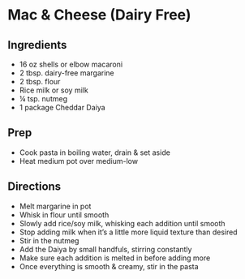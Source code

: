 # Mac & Cheese (Dairy Free)

## Ingredients

- 16 oz shells or elbow macaroni
- 2 tbsp. dairy-free margarine
- 2 tbsp. flour
- Rice milk or soy milk
- ¼ tsp. nutmeg
- 1 package Cheddar Daiya

## Prep

- Cook pasta in boiling water, drain & set aside
- Heat medium pot over medium-low

## Directions

- Melt margarine in pot
- Whisk in flour until smooth
- Slowly add rice/soy milk, whisking each addition until smooth
- Stop adding milk when it’s a little more liquid texture than desired
- Stir in the nutmeg
- Add the Daiya by small handfuls, stirring constantly
- Make sure each addition is melted in before adding more
- Once everything is smooth & creamy, stir in the pasta
